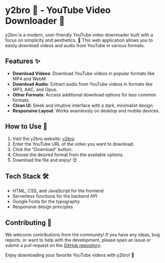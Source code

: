 # y2bro 🎥 - YouTube Video Downloader 💾

y2bro is a modern, user-friendly YouTube video downloader built with a focus on simplicity and aesthetics. 🎨 This web application allows you to easily download videos and audio from YouTube in various formats.

## Features ✨

- **Download Videos**: Download YouTube videos in popular formats like MP4 and WebM.
- **Download Audio**: Extract audio from YouTube videos in formats like MP3, AAC, and Opus.
- **Other Formats**: Access additional download options for less common formats.
- **Clean UI**: Sleek and intuitive interface with a dark, minimalist design.
- **Responsive Layout**: Works seamlessly on desktop and mobile devices.

## How to Use 🚀

1. Visit the y2bro website: [y2bro](https://parthsadaria.github.io/y2bro/)
2. Enter the YouTube URL of the video you want to download.
3. Click the "Download" button.
4. Choose the desired format from the available options.
5. Download the file and enjoy! 😊

## Tech Stack 🛠️

- HTML, CSS, and JavaScript for the frontend
- Serverless functions for the backend API
- Google Fonts for the typography
- Responsive design principles

## Contributing 🤝

We welcome contributions from the community! If you have any ideas, bug reports, or want to help with the development, please open an issue or submit a pull request on the [GitHub repository](https://github.com/Parthsadaria/Y2bro).

Enjoy downloading your favorite YouTube videos with y2bro! 🎉
